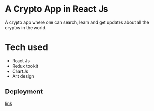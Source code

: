 # A Crypto App in React Js
A crypto app where one can search, learn and get updates about all the cryptos in the world.

# Tech used
- React Js
- Redux toolkit
- ChartJs
- Ant design

## Deployment
<a href="https://determined-einstein-bcf56d.netlify.app/" target="_blank">link</a>